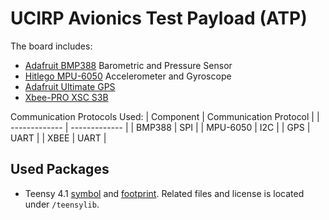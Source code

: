# UCIRP Avionics Test Payload (ATP)
The board includes: 
- [Adafruit BMP388](https://www.amazon.com/Adafruit-BMP388-Precision-Barometric-Altimeter/dp/B07JXYK9ZB) Barometric and Pressure Sensor
- [Hitlego MPU-6050](https://www.amazon.com/HiLetgo-MPU-6050-Accelerometer-Gyroscope-Converter/dp/B01DK83ZYQ/ref=pd_ybh_a_1?_encoding=UTF8&refRID=VTDTAEY02AXR1SPZ293G&th=1) Accelerometer and Gyroscope
- [Adafruit Ultimate GPS](https://www.adafruit.com/product/746#description)
- [Xbee-PRO XSC S3B](https://www.mouser.com/ProductDetail/Gravitech/XBee-USB?qs=Vxac6xGyzPnMlpwH9hhfHQ%3D%3D) 

Communication Protocols Used:
| Component  | Communication Protocol |
| ------------- | ------------- |
| BMP388  | SPI  |
| MPU-6050  | I2C  |
| GPS  | UART  |
| XBEE  | UART  |

## Used Packages
* Teensy 4.1 [symbol](https://github.com/XenGi/teensy_library) and [footprint](https://github.com/XenGi/teensy.pretty). Related files and license is located under `/teensylib`.
